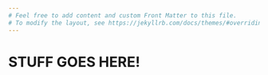 ```yaml
---
# Feel free to add content and custom Front Matter to this file.
# To modify the layout, see https://jekyllrb.com/docs/themes/#overriding-theme-defaults
---
```


# STUFF GOES HERE!
